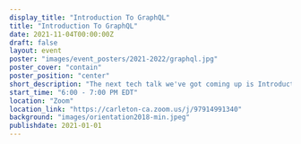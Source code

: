 ```yaml
---
display_title: "Introduction To GraphQL"
title: "Introduction To GraphQL"
date: 2021-11-04T00:00:00Z
draft: false
layout: event
poster: "images/event_posters/2021-2022/graphql.jpg"
poster_cover: "contain"
poster_position: "center"
short_description: "The next tech talk we've got coming up is Introduction to GraphQL with Sarah Ali!"
start_time: "6:00 - 7:00 PM EDT"
location: "Zoom"
location_link: "https://carleton-ca.zoom.us/j/97914991340"
background: "images/orientation2018-min.jpeg"
publishdate: 2021-01-01
---
```

